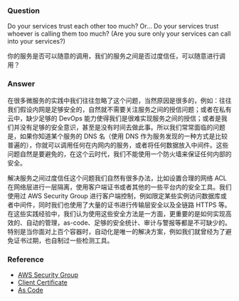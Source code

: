 ### Question

Do your services trust each other too much? Or… Do your services trust whoever is calling them too much? (Are you sure only your services can call into your services?)

你的服务是否可以随意的调用，我们的服务之间是否过度信任，可以随意进行调用？

### Answer

在很多微服务的实践中我们往往忽略了这个问题，当然原因是很多的，例如：往往我们假设内网是足够安全的，自然就不需要关注服务之间的授信问题；或者在私有云中，缺少足够的 DevOps 能力使得我们是很难实现服务之间的授信；或者是我们并没有足够的安全意识，甚至是没有时间去做此事。所以我们常常面临的问题是，如果你知道某个服务的 DNS 名（使用 DNS 作为服务发现的一种方式是比较普遍的），你就可以调用任何在内网内的服务，或者将任何数据放入中间件。这些问题自然是要避免的，在这个云时代，我们不能使用一个防火墙来保证任何内部的安全。

解决服务之间过度信任这个问题我们自然有很多办法，比如设置合理的网络 ACL 在网络层进行一层隔离，使用客户端证书或者其他的一些平台内的安全工具。我们使用过 AWS Security Group 进行客户端控制，例如限定某些实例访问数据库或者中间件，同时我们也使用了大量的证书进行传输层安全以及全链路 HTTPS 等。在这些实践经验中，我们认为使用这些安全方法是一方面，更重要的是如何实现高效的、自动的管理，as-code、足够的安全统计、审计与警报等都是不可缺少的。特别是当你面对上百个容器时，自动化是唯一的解决方案，例如我们就曾经为了避免证书过期，也自制过一些检测工具。

### Reference
- [AWS Security Group](https://docs.aws.amazon.com/AWSEC2/latest/UserGuide/using-network-security.html)
- [Client Certificate](https://blog.cloudflare.com/introducing-tls-client-auth/)
- [As Code](https://en.wikipedia.org/wiki/Infrastructure_as_code)
